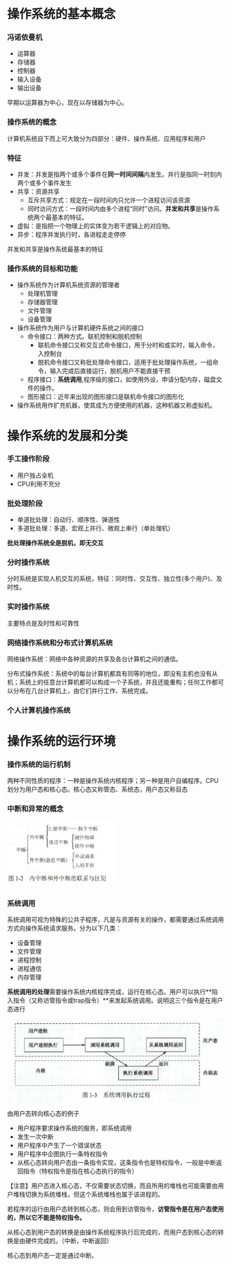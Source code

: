 # 操作系统的基本概念

### 冯诺依曼机

- 运算器
- 存储器
- 控制器
- 输入设备
- 输出设备

早期以运算器为中心，现在以存储器为中心。

### 操作系统的概念

计算机系统自下而上可大致分为四部分：硬件、操作系统、应用程序和用户

### 特征

- 并发：并发是指两个或多个事件在**同一时间间隔**内发生。并行是指同一时刻内两个或多个事件发生
- 共享：资源共享
  - 互斥共享方式：规定在一段时间内只允许一个进程访问该资源
  - 同时访问方式：一段时间内由多个进程“同时”访问。**并发和共享**是操作系统两个最基本的特征。
- 虚拟：是指把一个物理上的实体变为若干逻辑上的对应物。
- 异步：程序并发执行时，各进程走走停停

并发和共享是操作系统最基本的特征

### 操作系统的目标和功能

- 操作系统作为计算机系统资源的管理者
  - 处理机管理
  - 存储器管理
  - 文件管理
  - 设备管理
- 操作系统作为用户与计算机硬件系统之间的接口
  - 命令接口：两种方式。联机控制和脱机控制
    - 联机命令接口又称交互式命令接口，用于分时和或实时，输入命令，入控制台
    - 脱机命令接口又称批处理命令接口，适用于批处理操作系统，一组命令，输入完成后直接运行，脱机用户不能直接干预
  - 程序接口：**系统调用**,程序级的接口，如使用外设，申请分配内存，磁盘文件的操作。
  - 图形接口：近年来出现的图形接口是联机命令接口的图形化
- 操作系统用作扩充机器，使其成为方便使用的机器，这种机器又称虚拟机。

# 操作系统的发展和分类

### 手工操作阶段

- 用户独占全机
- CPU利用不充分

### 批处理阶段

- 单道批处理：自动行、顺序性、弹道性
- 多道批处理：多道、宏观上并行、微观上串行（单处理机）

**批处理操作系统全是脱机，即无交互**

### 分时操作系统

分时系统是实现人机交互的系统，特征：同时性、交互性、独立性(多个用户)、及时性。

### 实时操作系统

主要特点是及时性和可靠性

### 网络操作系统和分布式计算机系统

网络操作系统：网络中各种资源的共享及各台计算机之间的通信。

分布式操作系统：系统中的每台计算机都具有同等的地位，即没有主机也没有从机；系统上的任意台计算机都可以构成一个子系统，并且还能重构；任何工作都可以分布在几台计算机上，由它们并行工作、系统完成。

### 个人计算机操作系统

# 操作系统的运行环境

### 操作系统的运行机制

两种不同性质的程序：一种是操作系统内核程序；另一种是用户自编程序。CPU划分为用户态和核心态。核心态又称管态、系统态，用户态又称目态

### 中断和异常的概念

![中断](../os_picture/1/中断.png)

### 系统调用

系统调用可视为特殊的公共子程序，凡是与资源有关的操作，都需要通过系统调用方式向操作系统请求服务。分为以下几类：

- 设备管理
- 文件管理
- 进程控制
- 进程通信
- 内存管理

**系统调用的处理**需要操作系统内核程序完成，运行在核心态。用户可以执行**陷入指令（又称访管指令或trap指令）**来发起系统调用。说明这三个指令是在用户态进行

![系统调用过程](../os_picture/1/系统调用过程.png)

由用户态转向核心态的例子

- 用户程序要求操作系统的服务，即系统调用
- 发生一次中断
- 用户程序中产生了一个错误状态
- 用户程序中企图执行一条特权指令
- 从核心态转向用户态由一条指令实现，这条指令也是特权指令，一般是中断返回指令（特权指令是指在核心态执行的指令）

【注意】用户态进入核心态，不仅需要状态切换，而且所用的堆栈也可能需要由用户堆栈切换为系统堆栈，但这个系统堆栈也属于该进程的。

若程序的运行由用户态转到核心态，则会用到访管指令，**访管指令是在用户态使用的，所以它不能是特权指令。**

从核心态到用户态的转换是由操作系统程序执行后完成的，而用户态到核心态的转换是由硬件完成的。（中断，中断返回）

核心态到用户态一定是通过中断。